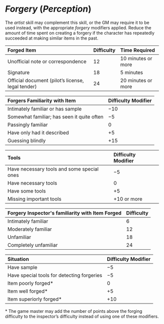 # *Forgery* (*Perception*)

The *artist* skill may complement this skill, or the GM may require it to be used instead, with the appropriate
*forgery* modifiers applied. Reduce the amount of time spent on creating a forgery if the character has repeatedly
succeeded at making similar items in the past.

| Forged Item                                       | Difficulty | Time Required      |
| :------------------------------------------------ | :--------- | :----------------- |
| Unofficial note or correspondence                 | 12         | 10 minutes or more |
| Signature                                         | 18         | 5 minutes          |
| Official document (pilot’s license, legal tender) | 24         | 20 minutes or more |

| Forgers Familiarity with Item              | Difficulty Modifier |
| :----------------------------------------- | :------------------ |
| Intimately familiar or has sample          | −10                 |
| Somewhat familiar; has seen it quite often | −5                  |
| Passingly familiar                         | 0                   |
| Have only had it described                 | +5                  |
| Guessing blindly                           | +15                 |

| Tools                                      | Difficulty Modifier |
| :----------------------------------------- | :------------------ |
| Have necessary tools and some special ones | −5                  |
| Have necessary tools                       | 0                   |
| Have some tools                            | +5                  |
| Missing important tools                    | +10 or more         |

| Forgery Inspector's familiarity with Item Forged | Difficulty |
| :----------------------------------------------- | :--------- |
| Intimately familiar                              | 6          |
| Moderately familiar                              | 12         |
| Unfamiliar                                       | 18         |
| Completely unfamiliar                            | 24         |

| Situation                                  | Difficulty Modifier |
| :----------------------------------------- | :------------------ |
| Have sample                                | −5                  |
| Have special tools for detecting forgeries | −5                  |
| Item poorly forged*                        | 0                   |
| Item well forged*                          | +5                  |
| Item superiorly forged*                    | +10                 |

\* The game master may add the number of points above the forging difficulty to the inspector’s difficulty instead of
using one of these modifiers.
